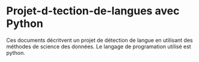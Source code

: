 # Projet-d-tection-de-langues avec Python
Ces documents décritvent un projet de détection de langue en utilisant des méthodes de science des données. Le langage de programation utilisé est python.

